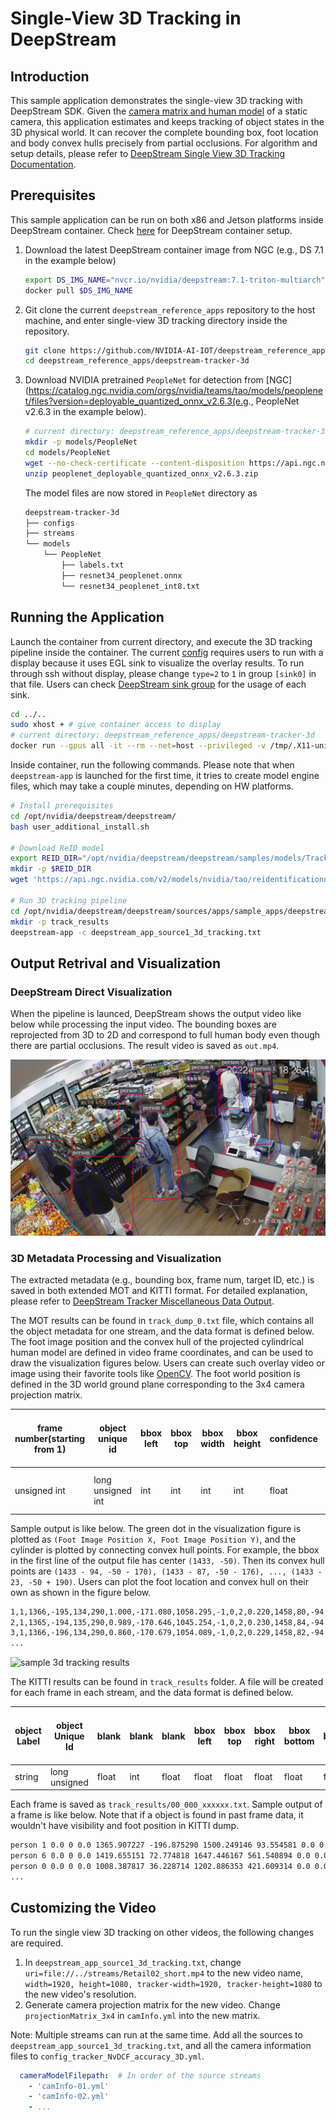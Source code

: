 #  Single-View 3D Tracking in DeepStream

## Introduction
This sample application demonstrates the single-view 3D tracking with DeepStream SDK. Given the [camera matrix and human model](configs/camInfo.yml) of a static camera, this application estimates and keeps tracking of object states in the 3D physical world. It can recover the complete bounding box, foot location and body convex hulls precisely from partial occlusions. For algorithm and setup details, please refer to [DeepStream Single View 3D Tracking Documentation](https://docs.nvidia.com/metropolis/deepstream/dev-guide/text/DS_plugin_gst-nvtracker.html#single-view-3d-tracking-alpha).

## Prerequisites
This sample application can be run on both x86 and Jetson platforms inside DeepStream container. Check [here](https://docs.nvidia.com/metropolis/deepstream/dev-guide/text/DS_docker_containers.html#prerequisites) for DeepStream container setup.
1. Download the latest DeepStream container image from NGC (e.g., DS 7.1 in the example below)
    ```bash
    export DS_IMG_NAME="nvcr.io/nvidia/deepstream:7.1-triton-multiarch"
    docker pull $DS_IMG_NAME
    ```

2. Git clone the current `deepstream_reference_apps` repository to the host machine, and enter single-view 3D tracking directory inside the repository.
    ```bash
    git clone https://github.com/NVIDIA-AI-IOT/deepstream_reference_apps.git
    cd deepstream_reference_apps/deepstream-tracker-3d
    ```

3. Download NVIDIA pretrained `PeopleNet` for detection from [NGC](https://catalog.ngc.nvidia.com/orgs/nvidia/teams/tao/models/peoplenet/files?version=deployable_quantized_onnx_v2.6.3(e.g., PeopleNet v2.6.3 in the example below).

    ```bash
    # current directory: deepstream_reference_apps/deepstream-tracker-3d
    mkdir -p models/PeopleNet
    cd models/PeopleNet
    wget --no-check-certificate --content-disposition https://api.ngc.nvidia.com/v2/models/nvidia/tao/peoplenet/versions/deployable_quantized_onnx_v2.6.3/zip -O peoplenet_deployable_quantized_onnx_v2.6.3.zip
    unzip peoplenet_deployable_quantized_onnx_v2.6.3.zip
    ```

    The model files are now stored in `PeopleNet` directory as

    ```bash
    deepstream-tracker-3d
    ├── configs
    ├── streams
    └── models
        └── PeopleNet
            ├── labels.txt
            ├── resnet34_peoplenet.onnx
            └── resnet34_peoplenet_int8.txt
    ```
## Running the Application
Launch the container from current directory, and execute the 3D tracking pipeline inside the container. The current [config](configs/deepstream_app_source1_3d_tracking.txt) requires users to run with a display because it uses EGL sink to visualize the overlay results. To run through ssh without display, please change `type=2` to `1` in group `[sink0]` in that file. Users can check [DeepStream sink group](https://docs.nvidia.com/metropolis/deepstream/dev-guide/text/DS_ref_app_deepstream.html#sink-group) for the usage of each sink.

```bash
cd ../..
sudo xhost + # give container access to display
# current directory: deepstream_reference_apps/deepstream-tracker-3d
docker run --gpus all -it --rm --net=host --privileged -v /tmp/.X11-unix:/tmp/.X11-unix -v $(pwd):/opt/nvidia/deepstream/deepstream/sources/apps/sample_apps/deepstream-tracker-3d -e DISPLAY=$DISPLAY $DS_IMG_NAME
```

Inside container, run the following commands. Please note that when `deepstream-app` is launched for the first time, it tries to create model engine files, which may take a couple minutes, depending on HW platforms.

```bash
# Install prerequisites
cd /opt/nvidia/deepstream/deepstream/
bash user_additional_install.sh

# Download ReID model
export REID_DIR="/opt/nvidia/deepstream/deepstream/samples/models/Tracker"
mkdir -p $REID_DIR
wget 'https://api.ngc.nvidia.com/v2/models/nvidia/tao/reidentificationnet/versions/deployable_v1.0/files/resnet50_market1501.etlt' -P $REID_DIR

# Run 3D tracking pipeline
cd /opt/nvidia/deepstream/deepstream/sources/apps/sample_apps/deepstream-tracker-3d/configs
mkdir -p track_results
deepstream-app -c deepstream_app_source1_3d_tracking.txt
```

## Output Retrival and Visualization

### DeepStream Direct Visualization
When the pipeline is launced, DeepStream shows the output video like below while processing the input video. The bounding boxes are reprojected from 3D to 2D and correspond to full human body even though there are partial occlusions. The result video is saved as `out.mp4`.

![sample 3d tracking results](figures/.retail_osd.png)

### 3D Metadata Processing and Visualization
The extracted metadata (e.g., bounding box, frame num, target ID, etc.) is saved in both extended MOT and KITTI format. For detailed explanation, please refer to [DeepStream Tracker Miscellaneous Data Output](https://docs.nvidia.com/metropolis/deepstream/dev-guide/text/DS_plugin_gst-nvtracker.html#miscellaneous-data-output).

The MOT results can be found in `track_dump_0.txt` file, which contains all the object metadata for one stream, and the data format is defined below. The foot image position and the convex hull of the projected cylindrical human model are defined in video frame coordinates, and can be used to draw the visualization figures below. Users can create such overlay video or image using their favorite tools like [OpenCV](https://github.com/opencv/opencv). The foot world position is defined in the 3D world ground plane corresponding to the 3x4 camera projection matrix.

| frame number(starting from 1) | object unique id | bbox left | bbox top | bbox width | bbox height | confidence | Foot World Position X | Foot World Position Y | blank | class id     | tracker state | visibility | Foot Image Position X | Foot Image Position Y | ConvexHull Points Relative to bbox center             |
|-------------------------------|------------------|-----------|----------|------------|-------------|------------|-----------------------|-----------------------|-------|--------------|---------------|------------|-----------------------|-----------------------|--------------------------------|
|      unsigned int             |long unsigned int | int       |   int    | int        |  int        |  float     |     float             |                float  | int   | unsigned int | int           | float      | float                 | float                 | int separated by vertical bar  |

Sample output is like below. The green dot in the visualization figure is plotted as `(Foot Image Position X, Foot Image Position Y)`, and the cylinder is plotted by connecting convex hull points. For example, the bbox in the first line of the output file has center `(1433, -50)`. Then its convex hull points are `(1433 - 94, -50 - 170), (1433 - 87, -50 - 176), ..., (1433 - 23, -50 + 190)`. Users can plot the foot location and convex hull on their own as shown in the figure below.
```txt
1,1,1366,-195,134,290,1.000,-171.080,1058.295,-1,0,2,0.220,1458,80,-94|-170|-87|-176|-71|-183|-49|-191|-23|-196|0|-200|18|-201|29|-198|95|165|95|173|85|183|66|191|42|198|16|202|-4|201|-18|197|-23|190
2,1,1365,-194,135,290,0.989,-170.646,1045.254,-1,0,2,0.230,1458,84,-94|-170|-87|-176|-71|-183|-49|-191|-23|-196|0|-200|18|-201|29|-198|95|165|95|173|85|183|66|191|42|198|16|202|-4|201|-18|197|-23|190
3,1,1366,-196,134,290,0.860,-170.679,1054.089,-1,0,2,0.229,1458,82,-94|-170|-87|-176|-71|-183|-49|-191|-23|-196|0|-200|18|-201|29|-198|95|165|95|173|85|183|66|191|42|198|16|202|-4|201|-18|197|-23|190
...
```
![sample 3d tracking results](figures/.retail_viz.png)

The KITTI results can be found in `track_results` folder. A file will be created for each frame in each stream, and the data format is defined below.

| object Label | object Unique Id | blank | blank | blank | bbox left | bbox top | bbox right | bbox bottom | blank | blank | blank | blank | blank | blank | blank |confidence | visibility (optional) | Foot Image Position X (optional) | Foot Image Position Y (optional) |
|--------------|------------------|-------|-------|-------|-----------|----------|------------|-------------|-------|-------|-------|-------|-------|-------|-------|-----------|-----------------------|-----------------------|-----------------------|
| string       | long unsigned    | float | int   | float | float     | float    | float      | float       | float | float | float | float | float | float | float | float     | float                 | float                 | float                 |

Each frame is saved as `track_results/00_000_xxxxxx.txt`. Sample output of a frame is like below. Note that if a object is found in past frame data, it wouldn't have visibility and foot position in KITTI dump.
```txt
person 1 0.0 0 0.0 1365.907227 -196.875290 1500.249146 93.554581 0.0 0.0 0.0 0.0 0.0 0.0 0.0 0.890186 0.229870 1458.166992 81.585060
person 6 0.0 0 0.0 1419.655151 72.774818 1647.446167 561.540894 0.0 0.0 0.0 0.0 0.0 0.0 0.0 0.841420 0.408513 1575.264160 531.851746
person 0 0.0 0 0.0 1008.387817 36.228714 1202.886353 421.609314 0.0 0.0 0.0 0.0 0.0 0.0 0.0 0.632065 0.504738 1148.117188 399.992645
...
```

## Customizing the Video
To run the single view 3D tracking on other videos, the following changes are required.
1. In `deepstream_app_source1_3d_tracking.txt`, change `uri=file://../streams/Retail02_short.mp4` to the new video name, `width=1920, height=1080, tracker-width=1920, tracker-height=1080` to the new video's resolution.
2. Generate camera projection matrix for the new video. Change `projectionMatrix_3x4` in `camInfo.yml` into the new matrix.

Note: Multiple streams can run at the same time. Add all the sources to `deepstream_app_source1_3d_tracking.txt`, and all the camera information files to `config_tracker_NvDCF_accuracy_3D.yml`.
```yaml
  cameraModelFilepath:  # In order of the source streams
    - 'camInfo-01.yml'
    - 'camInfo-02.yml'
    - ...
```
